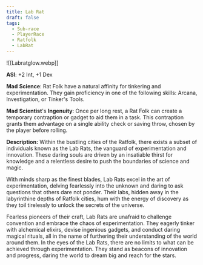 ```yaml
---
title: Lab Rat
draft: false
tags:
  - Sub-race
  - PlayerRace
  - Ratfolk
  - LabRat
---
```


![[Labratglow.webp]]

**ASI**: +2 Int, +1 Dex

**Mad** **Science**: Rat Folk have a natural affinity for tinkering and experimentation. They gain proficiency in one of the following skills: Arcana, Investigation, or Tinker's Tools.

**Mad** **Scientist**'s **Ingenuity**: Once per long rest, a Rat Folk can create a temporary contraption or gadget to aid them in a task. This contraption grants them advantage on a single ability check or saving throw, chosen by the player before rolling.

**Description:**
Within the bustling cities of the Ratfolk, there exists a subset of individuals known as the Lab Rats, the vanguard of experimentation and innovation. These daring souls are driven by an insatiable thirst for knowledge and a relentless desire to push the boundaries of science and magic.

With minds sharp as the finest blades, Lab Rats excel in the art of experimentation, delving fearlessly into the unknown and daring to ask questions that others dare not ponder. Their labs, hidden away in the labyrinthine depths of Ratfolk cities, hum with the energy of discovery as they toil tirelessly to unlock the secrets of the universe.

​Fearless pioneers of their craft, Lab Rats are unafraid to challenge convention and embrace the chaos of experimentation. They eagerly tinker with alchemical elixirs, devise ingenious gadgets, and conduct daring magical rituals, all in the name of furthering their understanding of the world around them. In the eyes of the Lab Rats, there are no limits to what can be achieved through experimentation. They stand as beacons of innovation and progress, daring the world to dream big and reach for the stars.